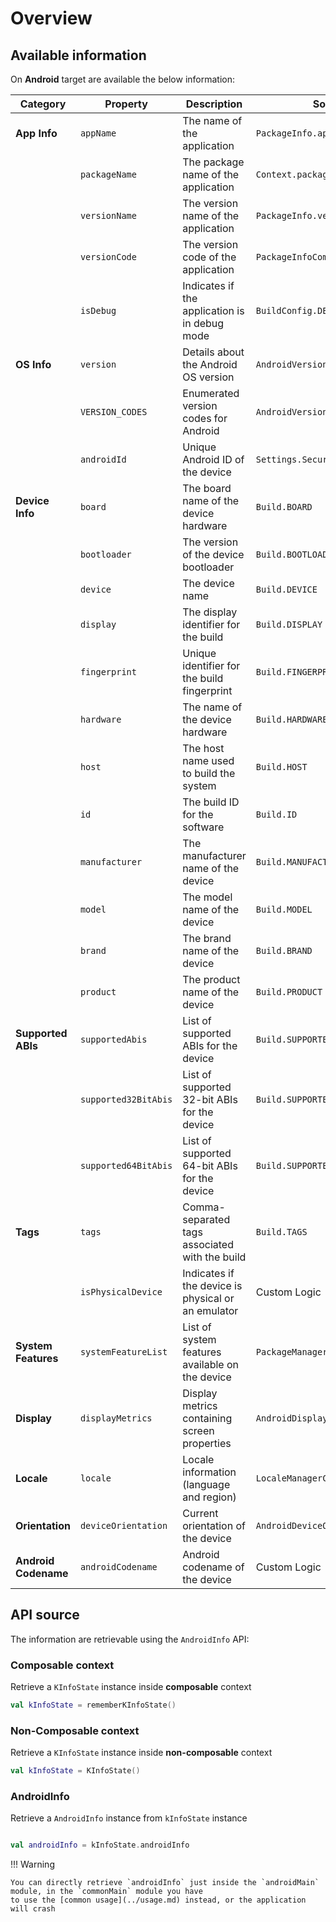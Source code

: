 # Overview

## Available information

On **Android** target are available the below information:

| **Category**         | **Property**         | **Description**                                    | **Source**                      |
|----------------------|----------------------|----------------------------------------------------|---------------------------------|
| **App Info**         | `appName`            | The name of the application                        | `PackageInfo.applicationInfo`   |
|                      | `packageName`        | The package name of the application                | `Context.packageName`           |
|                      | `versionName`        | The version name of the application                | `PackageInfo.versionName`       |
|                      | `versionCode`        | The version code of the application                | `PackageInfoCompat`             |
|                      | `isDebug`            | Indicates if the application is in debug mode      | `BuildConfig.DEBUG`             |
| **OS Info**          | `version`            | Details about the Android OS version               | `AndroidVersionImpl`            |
|                      | `VERSION_CODES`      | Enumerated version codes for Android               | `AndroidVersionCodeImpl`        |
|                      | `androidId`          | Unique Android ID of the device                    | `Settings.Secure.ANDROID_ID`    |
| **Device Info**      | `board`              | The board name of the device hardware              | `Build.BOARD`                   |
|                      | `bootloader`         | The version of the device bootloader               | `Build.BOOTLOADER`              |
|                      | `device`             | The device name                                    | `Build.DEVICE`                  |
|                      | `display`            | The display identifier for the build               | `Build.DISPLAY`                 |
|                      | `fingerprint`        | Unique identifier for the build fingerprint        | `Build.FINGERPRINT`             |
|                      | `hardware`           | The name of the device hardware                    | `Build.HARDWARE`                |
|                      | `host`               | The host name used to build the system             | `Build.HOST`                    |
|                      | `id`                 | The build ID for the software                      | `Build.ID`                      |
|                      | `manufacturer`       | The manufacturer name of the device                | `Build.MANUFACTURER`            |
|                      | `model`              | The model name of the device                       | `Build.MODEL`                   |
|                      | `brand`              | The brand name of the device                       | `Build.BRAND`                   |
|                      | `product`            | The product name of the device                     | `Build.PRODUCT`                 |
| **Supported ABIs**   | `supportedAbis`      | List of supported ABIs for the device              | `Build.SUPPORTED_ABIS`          |
|                      | `supported32BitAbis` | List of supported 32-bit ABIs for the device       | `Build.SUPPORTED_32_BIT_ABIS`   |
|                      | `supported64BitAbis` | List of supported 64-bit ABIs for the device       | `Build.SUPPORTED_64_BIT_ABIS`   |
| **Tags**             | `tags`               | Comma-separated tags associated with the build     | `Build.TAGS`                    |
|                      | `isPhysicalDevice`   | Indicates if the device is physical or an emulator | Custom Logic                    |
| **System Features**  | `systemFeatureList`  | List of system features available on the device    | `PackageManager.systemFeatures` |
| **Display**          | `displayMetrics`     | Display metrics containing screen properties       | `AndroidDisplayMetricsImpl`     |
| **Locale**           | `locale`             | Locale information (language and region)           | `LocaleManagerCompat`           |
| **Orientation**      | `deviceOrientation`  | Current orientation of the device                  | `AndroidDeviceOrientation`      |
| **Android Codename** | `androidCodename`    | Android codename of the device                     | Custom Logic                    |

## API source

The information are retrievable using the `AndroidInfo` API:

### Composable context

Retrieve a `KInfoState` instance inside **composable** context

```kotlin
val kInfoState = rememberKInfoState()
```

### Non-Composable context

Retrieve a `KInfoState` instance inside **non-composable** context

```kotlin
val kInfoState = KInfoState()
```

### AndroidInfo

Retrieve a `AndroidInfo` instance from `kInfoState` instance

```kotlin

val androidInfo = kInfoState.androidInfo 
```

!!! Warning

    You can directly retrieve `androidInfo` just inside the `androidMain` module, in the `commonMain` module you have
    to use the [common usage](../usage.md) instead, or the application will crash
